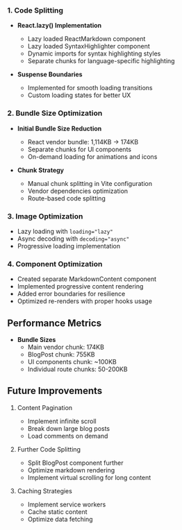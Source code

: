### 1. Code Splitting
- **React.lazy() Implementation**
  - Lazy loaded ReactMarkdown component
  - Lazy loaded SyntaxHighlighter component
  - Dynamic imports for syntax highlighting styles
  - Separate chunks for language-specific highlighting

- **Suspense Boundaries**
  - Implemented for smooth loading transitions
  - Custom loading states for better UX

### 2. Bundle Size Optimization
- **Initial Bundle Size Reduction**
  - React vendor bundle: 1,114KB → 174KB
  - Separate chunks for UI components
  - On-demand loading for animations and icons

- **Chunk Strategy**
  - Manual chunk splitting in Vite configuration
  - Vendor dependencies optimization
  - Route-based code splitting

### 3. Image Optimization
- Lazy loading with `loading="lazy"`
- Async decoding with `decoding="async"`
- Progressive loading implementation

### 4. Component Optimization
- Created separate MarkdownContent component
- Implemented progressive content rendering
- Added error boundaries for resilience
- Optimized re-renders with proper hooks usage

## Performance Metrics
- **Bundle Sizes**
  - Main vendor chunk: 174KB
  - BlogPost chunk: 755KB
  - UI components chunk: ~100KB
  - Individual route chunks: 50-200KB

## Future Improvements
1. Content Pagination
   - Implement infinite scroll
   - Break down large blog posts
   - Load comments on demand

2. Further Code Splitting
   - Split BlogPost component further
   - Optimize markdown rendering
   - Implement virtual scrolling for long content

3. Caching Strategies
   - Implement service workers
   - Cache static content
   - Optimize data fetching